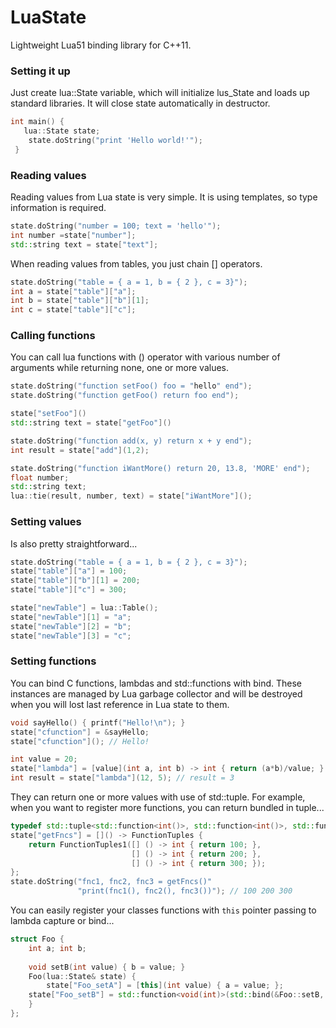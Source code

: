 LuaState
========

Lightweight Lua51 binding library for C++11.

### Setting it up

Just create lua::State variable, which will initialize lus_State and loads up standard libraries. It will close state automatically in destructor.

``` cpp
int main() {
   lua::State state;
	state.doString("print 'Hello world!'");
 }
```

### Reading values

Reading values from Lua state is very simple. It is using templates, so type information is required.

```cpp
state.doString("number = 100; text = 'hello'");
int number =state["number"];
std::string text = state["text"];
```

When reading values from tables, you just chain [] operators.

```cpp
state.doString("table = { a = 1, b = { 2 }, c = 3}");
int a = state["table"]["a"];
int b = state["table"]["b"][1];
int c = state["table"]["c"];
```

### Calling functions

You can call lua functions with () operator with various number of arguments while returning none, one or more values.

```cpp
state.doString("function setFoo() foo = "hello" end");
state.doString("function getFoo() return foo end");

state["setFoo"]()
std::string text = state["getFoo"]()

state.doString("function add(x, y) return x + y end");
int result = state["add"](1,2);

state.doString("function iWantMore() return 20, 13.8, 'MORE' end");
float number;
std::string text;
lua::tie(result, number, text) = state["iWantMore"]();
```

### Setting values
 
Is also pretty straightforward...

```cpp
state.doString("table = { a = 1, b = { 2 }, c = 3}");
state["table"]["a"] = 100;
state["table"]["b"][1] = 200;
state["table"]["c"] = 300;

state["newTable"] = lua::Table();
state["newTable"][1] = "a";
state["newTable"][2] = "b";
state["newTable"][3] = "c";
```

### Setting functions

You can bind C functions, lambdas and std::functions with bind. These instances are managed by Lua garbage collector and will be destroyed when you will lost last reference in Lua state to them. 

```cpp
void sayHello() { printf("Hello!\n"); }
state["cfunction"] = &sayHello;
state["cfunction"](); // Hello!

int value = 20;
state["lambda"] = [value](int a, int b) -> int { return (a*b)/value; }
int result = state["lambda"](12, 5); // result = 3
```

They can return one or more values with use of std::tuple. For example, when you want to register more functions, you can return bundled in tuple...

```cpp
typedef std::tuple<std::function<int()>, std::function<int()>, std::function<int()>> FunctionTuples;
state["getFncs"] = []() -> FunctionTuples {
    return FunctionTuples1([] () -> int { return 100; },
                           [] () -> int { return 200; },
                           [] () -> int { return 300; });
};
state.doString("fnc1, fnc2, fnc3 = getFncs()"
               "print(fnc1(), fnc2(), fnc3())"); // 100 200 300
```

You can easily register your classes functions with `this` pointer passing to lambda capture or bind...
```cpp
struct Foo {
	int a; int b;
    
	void setB(int value) { b = value; }
	Foo(lua::State& state) {
        state["Foo_setA"] = [this](int value) { a = value; };
	state["Foo_setB"] = std::function<void(int)>(std::bind(&Foo::setB, this, _1));
	}
};
```
